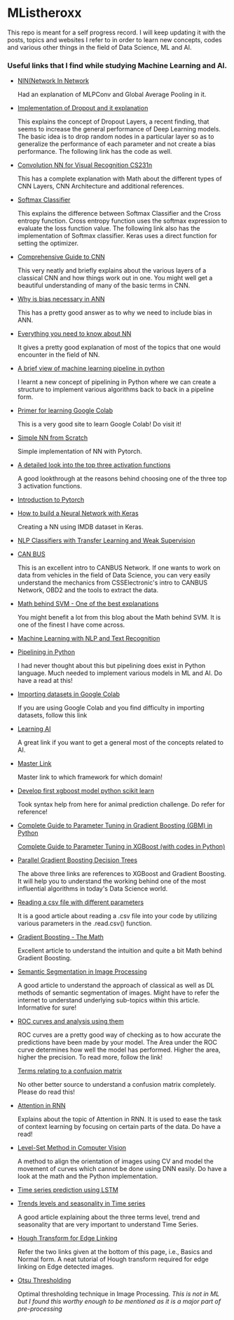 # MListheroxx

This repo is meant for a self progress record. I will keep updating it with the posts, topics and websites I refer to in order to learn new concepts, codes and various other things in the field of Data Science, ML and AI.

### Useful links that I find while studying Machine Learning and AI. 

* [NIN(Network In Network](http://teleported.in/posts/network-in-network/) 
   
   Had an explanation of MLPConv and Global Average Pooling in it. 
  
* [Implementation of Dropout and it explanation](https://machinelearningmastery.com/dropout-regularization-deep-learning-models-keras/   )

   This explains the concept of Dropout Layers, a recent finding, that seems to increase the general performance of Deep Learning models.
   The basic idea is to drop random nodes in a particular layer so as to generalize the performance of each parameter and not create a bias 
   performance. The following link has the code as well.

* [Convolution NN for Visual Recognition CS231n](http://cs231n.github.io/convolutional-networks/#pool)

  This has a complete explanation with Math about the different types of CNN Layers, CNN Architecture and additional references. 

* [Softmax Classifier](https://www.pyimagesearch.com/2016/09/12/softmax-classifiers-explained/)

   This explains the difference between Softmax Classifier and the Cross entropy function. Cross entropy function uses the softmax
   expression to evaluate the loss function value. The following link also has the implementation of Softmax classifier. Keras uses a direct
   function for setting the optimizer. 
   
* [Comprehensive Guide to CNN](https://towardsdatascience.com/a-comprehensive-guide-to-convolutional-neural-networks-the-eli5-way-3bd2b1164a53)

   This very neatly and briefly explains about the various layers of a classical CNN and how things work out in one. You might well get a
   beautiful understanding of many of the basic terms in CNN.

*  [Why is bias necessary in ANN](https://stackoverflow.com/questions/7175099/why-the-bias-is-necessary-in-ann-should-we-have-separate-bias-for-each-layer)
   
   This has a pretty good answer as to why we need to include bias in ANN.

* [Everything you need to know about NN](https://medium.com/ravenprotocol/everything-you-need-to-know-about-neural-networks-6fcc7a15cb4)

   It gives a pretty good explanation of most of the topics that one would encounter in the field of NN. 

* [A brief view of machine learning pipeline in python](https://medium.com/@yanhann10/a-brief-view-of-machine-learning-pipeline-in-python-5f50b941fca8) 

   I learnt a new concept of pipelining in Python where we can create a structure to implement various algorithms back to back in a
   pipeline form. 

* [Primer for learning Google Colab](https://medium.com/dair-ai/primer-for-learning-google-colab-bb4cabca5dd6)

   This is a very good site to learn Google Colab! Do visit it!   

* [Simple NN from Scratch](https://medium.com/dair-ai/a-simple-neural-network-from-scratch-with-pytorch-and-google-colab-c7f3830618e0)

   Simple implementation of NN with Pytorch.    

* [A detailed look into the top three activation functions](https://link.medium.com/cNOrhEkJnU)

   A good lookthrough at the reasons behind choosing one of the three top 3 activation functions. 

* [Introduction to Pytorch](https://medium.com/deeplearningbrasilia/deep-learning/-introduction-to-pytorch-5bd39421c84)

* [How to build a Neural Network with Keras](https://towardsdatascience.com/how-to-build-a-neural-network-with-keras-e8faa33d0ae4)

   Creating a NN using IMDB dataset in Keras.

* [NLP Classifiers with Transfer Learning and Weak Supervision](https://towardsdatascience.com/a-technique-for-building-nlp-classifiers-efficiently-with-transfer-learning-and-weak-supervision-a8e2f21ca9c8?source=email-anon_d3c65036a267--publication.newsletter)

* [CAN BUS](https://www.csselectronics.com/screen/page/simple-intro-to-can-bus/language/en)

   This is an excellent intro to CANBUS Network. If one wants to work on data from vehicles in the field of Data Science, you can very
   easily understand the mechanics from CSSElectronic's intro to CANBUS Network, OBD2 and the tools to extract the data. 

* [Math behind SVM - One of the best explanations](https://shuzhanfan.github.io/2018/05/understanding-mathematics-behind-support-vector-machines/)

   You might benefit a lot from this blog about the Math behind SVM. It is one of the finest I have come across.
   
* [Machine Learning with NLP and Text Recognition](https://levelup.gitconnected.com/machine-learning-with-python-nlp-and-text-recognition-94444d55b0ef)

* [Pipelining in Python](https://medium.com/@yanhann10/a-brief-view-of-machine-learning-pipeline-in-python-5f50b941fca8)

   I had never thought about this but pipelining does exist in Python language. Much needed to implement various models in ML and AI. Do
   have a read at this!
   
* [Importing datasets in Google Colab](https://towardsdatascience.com/3-ways-to-load-csv-files-into-colab-7c14fcbdcb92)

   If you are using Google Colab and you find difficulty in importing datasets, follow this link
   
* [Learning AI](https://skymind.ai/wiki/)

   A great link if you want to get a general most of the concepts related to AI.

* [Master Link](https://docs.google.com/spreadsheets/d/1brGCIAQUl1LKIMQSaYGnLGXmJZX9jt4PrgR8n-MfPDg/edit#gid=0)

   Master link to which framework for which domain!

* [Develop first xgboost model python scikit learn](https://machinelearningmastery.com/develop-first-xgboost-model-python-scikit-learn/)

   Took syntax help from here for animal prediction challenge. Do refer for reference!

* [Complete Guide to Parameter Tuning in Gradient Boosting (GBM) in Python](https://www.analyticsvidhya.com/blog/2016/02/complete-guide-parameter-tuning-gradient-boosting-gbm-python/) 

  [Complete Guide to Parameter Tuning in XGBoost (with codes in Python)](https://www.analyticsvidhya.com/blog/2016/03/complete-guide-parameter-tuning-xgboost-with-codes-python/)
  
* [Parallel Gradient Boosting Decision Trees](http://zhanpengfang.github.io/418home.html)
  
  The above three links are references to XGBoost and Gradient Boosting. It will help you to understand the working behind one of the most
  influential algorithms in today's Data Science world. 
  
* [Reading a csv file with different parameters](https://chrisalbon.com/python/data_wrangling/pandas_dataframe_importing_csv/)
  
  It is a good article about reading a .csv file into your code by utilizing various parameters in the .read.csv() function. 
  
* [Gradient Boosting - The Math](https://explained.ai/gradient-boosting/L2-loss.html#sec:2.3)
  
  Excellent article to understand the intuition and quite a bit Math behind Gradient Boosting.
  
* [Semantic Segmentation in Image Processing](https://medium.com/beyondminds/a-simple-guide-to-semantic-segmentation-effcf83e7e54)

  A good article to understand the approach of classical as well as DL methods of semantic segmentation of images. Might have to refer the
  internet to understand underlying sub-topics within this article. Informative for sure!
  
* [ROC curves and analysis using them](https://acutecaretesting.org/en/articles/roc-curves-what-are-they-and-how-are-they-used)

  ROC curves are a pretty good way of checking as to how accurate the predictions have been made by your model. The Area under the ROC curve
  determines how well the model has performed. Higher the area, higher the precision. To read more, follow the link!

  [Terms relating to a confusion matrix](https://en.wikipedia.org/wiki/Sensitivity_and_specificity)
  
  No other better source to understand a confusion matrix completely. Please do read this!
  
* [Attention in RNN](https://medium.com/datadriveninvestor/attention-in-rnns-321fbcd64f05)

  Explains about the topic of Attention in RNN. It is used to ease the task of context learning by focusing on certain parts of the data.
  Do have a read!

* [Level-Set Method in Computer Vision](https://wiseodd.github.io/techblog/2016/11/05/levelset-method/)

  A method to align the orientation of images using CV and model the movement of curves which cannot be done using DNN easily. Do have a
  look at the math and the Python implementation. 

* [Time series prediction using LSTM](https://blog.statsbot.co/time-series-prediction-using-recurrent-neural-networks-lstms-807fa6ca7f)

* [Trends levels and seasonality in Time series](https://machinelearningmastery.com/decompose-time-series-data-trend-seasonality/)

   A good article explaining about the three terms level, trend and seasonality that are very important to understand Time Series.

* [Hough Transform for Edge Linking](http://aishack.in/tutorials/hough-transform-basics/)

   Refer the two links given at the bottom of this page, i.e., Basics and Normal form. A neat tutorial of Hough transform required for
   edge linking on Edge detected images.

* [Otsu Thresholding](http://www.labbookpages.co.uk/software/imgProc/otsuThreshold.html)

   Optimal thresholding technique in Image Processing. *This is not in ML but I found this worthy enough to be mentioned as it is a major part of pre-processing*

